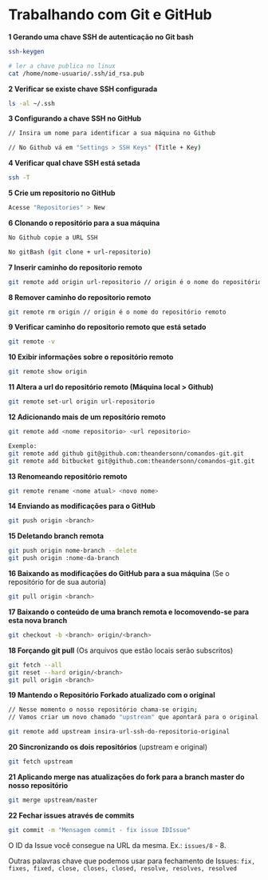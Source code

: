 # Trabalhando com Git e GitHub

**1 Gerando uma chave SSH de autenticação no Git bash**
```bash
ssh-keygen

# ler a chave publica no linux
cat /home/nome-usuario/.ssh/id_rsa.pub
```

**2 Verificar se existe chave SSH configurada**
```bash
ls -al ~/.ssh
```

**3 Configurando a chave SSH no GitHub**
```bash
// Insira um nome para identificar a sua máquina no Github

// No Github vá em "Settings > SSH Keys" (Title + Key)
```

**4 Verificar qual chave SSH está setada**
```bash
ssh -T
```

**5 Crie um repositorio no GitHub**
```bash
Acesse "Repositories" > New
```

**6 Clonando o repositório para a sua máquina**
```bash
No Github copie a URL SSH

No gitBash (git clone + url-repositorio)
```

**7 Inserir caminho do repositorio remoto**
```bash
git remote add origin url-repositorio // origin é o nome do repositório remoto
```

**8 Remover caminho do repositorio remoto**
```bash
git remote rm origin // origin é o nome do repositório remoto
```

**9 Verificar caminho do repositorio remoto que está setado**
```bash
git remote -v
```

**10 Exibir informações sobre o repositório remoto**
```bash
git remote show origin
```

**11 Altera a url do repositório remoto (Máquina local > Github)**
```bash
git remote set-url origin url-repositorio
```

**12 Adicionando mais de um repositório remoto**
```bash
git remote add <nome repositorio> <url repositorio>

Exemplo: 
git remote add github git@github.com:theandersonn/comandos-git.git
git remote add bitbucket git@github.com:theandersonn/comandos-git.git
```

**13 Renomeando repositório remoto**
```bash
git remote rename <nome atual> <novo nome>
```

**14 Enviando as modificações para o GitHub**
```bash
git push origin <branch>
```

**15 Deletando branch remota**
```bash
git push origin nome-branch --delete
git push origin :nome-da-branch
```

**16 Baixando as modificações do GitHub para a sua máquina** (Se o repositório for de sua autoria)
```bash
git pull origin <branch>
```

**17 Baixando o conteúdo de uma branch remota e locomovendo-se para esta nova branch**
```bash
git checkout -b <branch> origin/<branch>
```

**18 Forçando git pull** (Os arquivos que estão locais serão subscritos)
```bash
git fetch --all
git reset --hard origin/<branch>
git pull origin <branch>
```

**19 Mantendo o Repositório Forkado atualizado com o original**
```bash
// Nesse momento o nosso repositório chama-se origin;
// Vamos criar um novo chamado "upstream" que apontará para o original.

git remote add upstream insira-url-ssh-do-repositorio-original
```

**20 Sincronizando os dois repositórios** (upstream e original)
```bash
git fetch upstream
```

**21 Aplicando merge nas atualizações do fork para a branch master do nosso repositório**
```bash
git merge upstream/master
```

**22 Fechar issues através de commits**
```bash
git commit -m "Mensagem commit - fix issue IDIssue"
```

O ID da Issue você consegue na URL da mesma. Ex.: `issues/8` - 8.

Outras palavras chave que podemos usar para fechamento de Issues: `fix, fixes, fixed, close, closes, closed, resolve, resolves, resolved`
